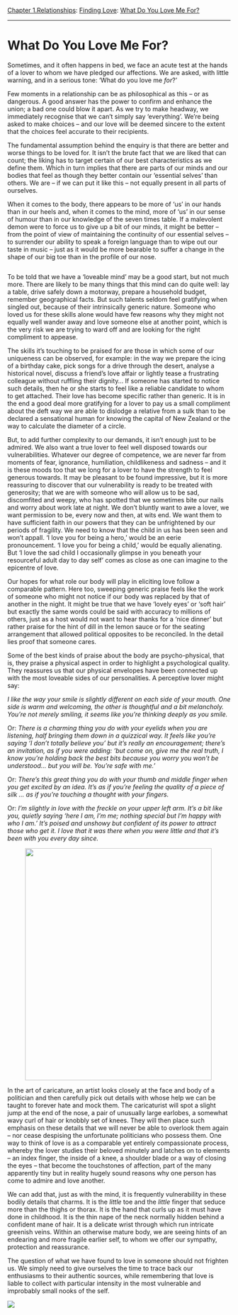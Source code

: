 [Chapter 1.Relationships](https://www.theschooloflife.com/thebookoflife/category/relationships/): [Finding Love](https://www.theschooloflife.com/thebookoflife/category/relationships/finding-love/): [What Do You Love Me For?](https://www.theschooloflife.com/thebookoflife/what-do-you-love-me-for/)

* * *

# What Do You Love Me For?

Sometimes, and it often happens in bed, we face an acute test at the hands of a lover to whom we have pledged our affections. We are asked, with little warning, and in a serious tone: ‘What do you love me _for_?’

Few moments in a relationship can be as philosophical as this – or as dangerous. A good answer has the power to confirm and enhance the union; a bad one could blow it apart. As we try to make headway, we immediately recognise that we can’t simply say ‘everything’. We’re being asked to make choices – and our love will be deemed sincere to the extent that the choices feel accurate to their recipients.

The fundamental assumption behind the enquiry is that there are better and worse things to be loved for. It isn’t the brute fact that we are liked that can count; the liking has to target certain of our best characteristics as we define them. Which in turn implies that there are parts of our minds and our bodies that feel as though they better contain our ‘essential selves’ than others. We are – if we can put it like this – not equally present in all parts of ourselves.

When it comes to the body, there appears to be more of ‘us’ in our hands than in our heels and, when it comes to the mind, more of ‘us’ in our sense of humour than in our knowledge of the seven times table. If a malevolent demon were to force us to give up a bit of our minds, it might be better – from the point of view of maintaining the continuity of our essential selves – to surrender our ability to speak a foreign language than to wipe out our taste in music – just as it would be more bearable to suffer a change in the shape of our big toe than in the profile of our nose.

<figure class="aligncenter"><img src="https://www.theschooloflife.com/thebookoflife/wp-content/uploads/2020/02/745e95b9fd783d95e95910faea110357.jpg" alt="" class="wp-image-24041" srcset="https://www.theschooloflife.com/thebookoflife/wp-content/uploads/2020/02/745e95b9fd783d95e95910faea110357.jpg 645w, https://www.theschooloflife.com/thebookoflife/wp-content/uploads/2020/02/745e95b9fd783d95e95910faea110357-150x150.jpg 150w, https://www.theschooloflife.com/thebookoflife/wp-content/uploads/2020/02/745e95b9fd783d95e95910faea110357-298x300.jpg 298w" sizes="(max-width: 645px) 100vw, 645px"></figure>

To be told that we have a ‘loveable mind’ may be a good start, but not much more. There are likely to be many things that this mind can do quite well: lay a table, drive safely down a motorway, prepare a household budget, remember geographical facts. But such talents seldom feel gratifying when singled out, because of their intrinsically generic nature. Someone who loved us for these skills alone would have few reasons why they might not equally well wander away and love someone else at another point, which is the very risk we are trying to ward off and are looking for the right compliment to appease.&nbsp;

The skills it’s touching to be praised for are those in which some of our uniqueness can be observed, for example: in the way we prepare the icing of a birthday cake, pick songs for a drive through the desert, analyse a historical novel, discuss a friend’s love affair or lightly tease a frustrating colleague without ruffling their dignity… If someone has started to notice such details, then he or she starts to feel like a reliable candidate to whom to get attached. Their love has become specific rather than generic. It is in the end a good deal more gratifying for a lover to pay us a small compliment about the deft way we are able to dislodge a relative from a sulk than to be declared a sensational human for knowing the capital of New Zealand or the way to calculate the diameter of a circle.

But, to add further complexity to our demands, it isn’t enough just to be admired. We also want a true lover to feel well disposed towards our vulnerabilities. Whatever our degree of competence, we are never far from moments of fear, ignorance, humiliation, childlikeness and sadness – and it is these moods too that we long for a lover to have the strength to feel generous towards. It may be pleasant to be found impressive, but it is more reassuring to discover that our vulnerability is ready to be treated with generosity; that we are with someone who will allow us to be sad, discomfited and weepy, who has spotted that we sometimes bite our nails and worry about work late at night. We don’t bluntly want to awe a lover, we want permission to be, every now and then, at wits end. We want them to have sufficient faith in our powers that they can be unfrightened by our periods of fragility. We need to know that the child in us has been seen and won’t appall. ‘I love you for being a hero,’ would be an eerie pronouncement. ‘I love you for being a child,’ would be equally alienating. But ‘I love the sad child I occasionally glimpse in you beneath your resourceful adult day to day self’ comes as close as one can imagine to the epicentre of love.

Our hopes for what role our body will play in eliciting love follow a comparable pattern. Here too, sweeping generic praise feels like the work of someone who might not notice if our body was replaced by that of another in the night. It might be true that we have ‘lovely eyes’ or ‘soft hair’ but exactly the same words could be said with accuracy to millions of others, just as a host would not want to hear thanks for a ‘nice dinner’ but rather praise for the hint of dill in the lemon sauce or for the seating arrangement that allowed political opposites to be reconciled. In the detail lies proof that someone cares.

Some of the best kinds of praise about the body are psycho-physical, that is, they praise a physical aspect in order to highlight a psychological quality. They reassures us that our physical envelopes have been connected up with the most loveable sides of our personalities. A perceptive lover might say:

_I like the way your smile is slightly different on each side of your mouth. One side is warm and welcoming, the other is thoughtful and a bit melancholy. You’re not merely smiling, it seems like you’re thinking deeply as you smile._

Or: _There is a charming thing you do with your eyelids when you are listening, half bringing them down in a quizzical way. It feels like you’re saying ‘I don’t totally believe you’ but it’s really an encouragement; there’s an invitation, as if you were adding: ‘but come on, give me the real truth, I know you’re holding back the best bits because you worry you won’t be understood… but you will be. You’re safe with me.’_

Or: _There’s this great thing you do with your thumb and middle finger when you get excited by an idea. It’s as if you’re feeling the quality of a piece of silk … as if you’re touching a thought with your fingers._

Or: _I’m slightly in love with the freckle on your upper left arm. It’s a bit like you, quietly saying ‘here I am, I’m me; nothing special but I’m happy with who I am.’ It’s poised and unshowy but confident of its power to attract those who get it. I love that it was there when you were little and that it’s been with you every day since._

<figure class="aligncenter is-resized"><img src="https://www.theschooloflife.com/thebookoflife/wp-content/uploads/2020/02/cri_000000001920-822x1024.jpg" alt="" class="wp-image-24042" width="421" height="524" srcset="https://www.theschooloflife.com/thebookoflife/wp-content/uploads/2020/02/cri_000000001920-822x1024.jpg 822w, https://www.theschooloflife.com/thebookoflife/wp-content/uploads/2020/02/cri_000000001920-241x300.jpg 241w, https://www.theschooloflife.com/thebookoflife/wp-content/uploads/2020/02/cri_000000001920-768x956.jpg 768w" sizes="(max-width: 421px) 100vw, 421px"></figure>

In the art of caricature, an artist looks closely at the face and body of a politician and then carefully pick out details with whose help we can be taught to forever hate and mock them. The caricaturist will spot a slight jump at the end of the nose, a pair of unusually large earlobes, a somewhat wavy curl of hair or knobbly set of knees. They will then place such emphasis on these details that we will never be able to overlook them again – nor cease despising the unfortunate politicians who possess them. One way to think of love is as a comparable yet entirely compassionate process, whereby the lover studies their beloved minutely and latches on to elements – an index finger, the inside of a knee, a shoulder blade or a way of closing the eyes – that become the touchstones of affection, part of the many apparently tiny but in reality hugely sound reasons why one person has come to admire and love another.

We can add that, just as with the mind, it is frequently vulnerability in these bodily details that charms. It is the _little_ toe and the _little_ finger that seduce more than the thighs or thorax. It is the hand that curls up as it must have done in childhood. It is the thin nape of the neck normally hidden behind a confident mane of hair. It is a delicate wrist through which run intricate greenish veins. Within an otherwise mature body, we are seeing hints of an endearing and more fragile earlier self, to whom we offer our sympathy, protection and reassurance.

The question of what we have found to love in someone should not frighten us. We simply need to give ourselves the time to trace back our enthusiasms to their authentic sources, while remembering that love is liable to collect with particular intensity in the most vulnerable and improbably small nooks of the self.

[![](https://img.youtube.com/vi/S98BMNoAPc4/0.jpg)](https://www.youtube.com/embed/S98BMNoAPc4 '')
